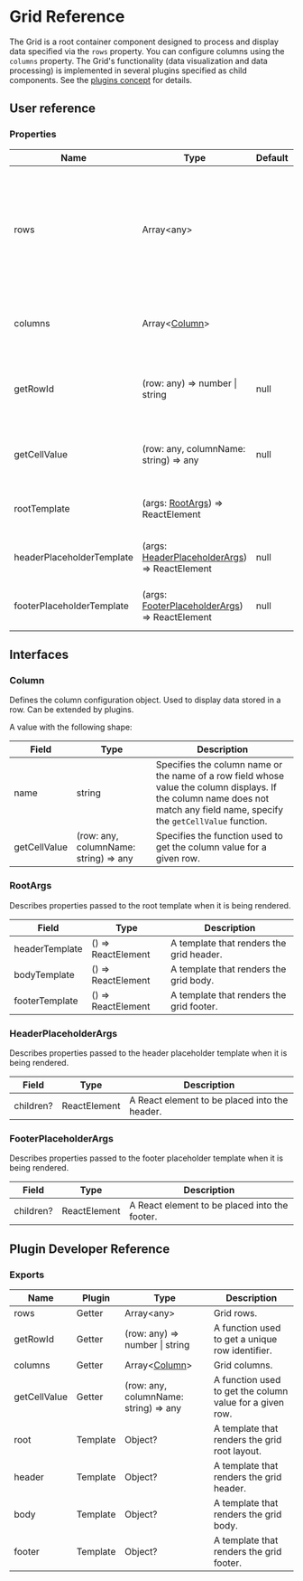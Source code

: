 # Grid Reference

The Grid is a root container component designed to process and display data specified via the `rows` property. You can configure columns using the `columns` property. The Grid's functionality (data visualization and data processing) is implemented in several plugins specified as child components. See the [plugins concept](../README.md#plugins-overview) for details.

## User reference

### Properties

Name | Type | Default | Description
-----|------|---------|------------
rows | Array&lt;any&gt; | | An array containing custom data. A user defines the access to this data. Refer to [Data Accessors](../guides/data-accessors.md) for details.
columns | Array&lt;[Column](#column)&gt; | | Specifies for which row fields columns are created.
getRowId | (row: any) => number &#124; string | null | Specifies the function used to get a unique row identifier.
getCellValue | (row: any, columnName: string) => any | null | Specifies the function used to get a cell's value.
rootTemplate | (args: [RootArgs](#root-args)) => ReactElement | | A template that renders the grid root layout.
headerPlaceholderTemplate | (args: [HeaderPlaceholderArgs](#header-placeholder-args)) => ReactElement | null | A template that renders the header placeholder.
footerPlaceholderTemplate | (args: [FooterPlaceholderArgs](#footer-placeholder-args)) => ReactElement | null | A template that renders the footer placeholder.

## Interfaces

### Column

Defines the column configuration object. Used to display data stored in a row. Can be extended by plugins.

A value with the following shape:

Field | Type | Description
------|------|------------
name | string | Specifies the column name or the name of a row field whose value the column displays. If the column name does not match any field name, specify the `getCellValue` function.
getCellValue | (row: any, columnName: string) => any | Specifies the function used to get the column value for a given row.

### <a name="root-args"></a>RootArgs

Describes properties passed to the root template when it is being rendered.

Field | Type | Description
------|------|------------
headerTemplate | () => ReactElement | A template that renders the grid header.
bodyTemplate | () => ReactElement | A template that renders the grid body.
footerTemplate | () => ReactElement | A template that renders the grid footer.

### <a name="header-placeholder-args"></a>HeaderPlaceholderArgs

Describes properties passed to the header placeholder template when it is being rendered.

Field | Type | Description
------|------|------------
children? | ReactElement | A React element to be placed into the header.

### <a name="footer-placeholder-args"></a>FooterPlaceholderArgs

Describes properties passed to the footer placeholder template when it is being rendered.

Field | Type | Description
------|------|------------
children? | ReactElement | A React element to be placed into the footer.

## Plugin Developer Reference

### Exports

Name | Plugin | Type | Description
-----|--------|------|------------
rows | Getter | Array&lt;any&gt; | Grid rows.
getRowId | Getter | (row: any) => number &#124; string | A function used to get a unique row identifier.
columns | Getter | Array&lt;[Column](#column)&gt; | Grid columns.
getCellValue | Getter | (row: any, columnName: string) => any | A function used to get the column value for a given row.
root | Template | Object? | A template that renders the grid root layout.
header | Template | Object? | A template that renders the grid header.
body | Template | Object? | A template that renders the grid body.
footer | Template | Object? | A template that renders the grid footer.
